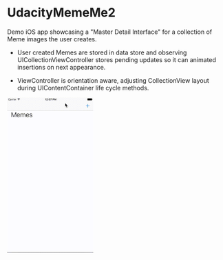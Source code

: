 # UdacityMemeMe2

Demo iOS app showcasing a "Master Detail Interface" for a collection of Meme images the user creates.

- User created Memes are stored in data store and observing UICollectionViewController stores pending updates
so it can animated insertions on next appearance. 

- ViewController is orientation aware, adjusting CollectionView layout during UIContentContainer life cycle methods.

<img src="Images/MasterDetail.gif" width="200">
